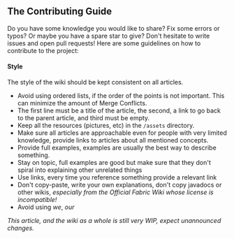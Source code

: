 ## The Contributing Guide

Do you have some knowledge you would like to share? Fix some errors or typos? Or maybe you have a spare star to give? Don't hesitate to write issues and open pull requests! Here are some guidelines on how to contribute to the project:

#### Style
The style of the wiki should be kept consistent on all articles.
* Avoid using ordered lists, if the order of the points is not important. This can minimize the amount of Merge Conflicts.
* The first line must be a title of the article, the second, a link to go back to the parent article, and third must be empty.
* Keep all the resources (pictures, etc) in the `/assets` directory.
* Make sure all articles are approachable even for people with very limited knowledge, provide links to articles about all mentioned concepts.
* Provide full examples, examples are usually the best way to describe something.
* Stay on topic, full examples are good but make sure that they don't spiral into explaining other unrelated things
* Use links, every time you reference something provide a relevant link
* Don't copy-paste, write your own explanations, don't copy javadocs or other wikis, _especially from the Official Fabric Wiki whose license is incompatible!_
* Avoid using _we_, _our_

_This article, and the wiki as a whole is still very WIP, expect unannounced changes._
